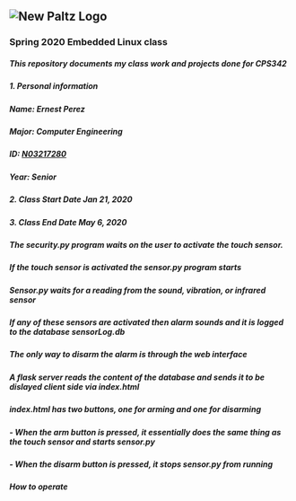 ## ![New Paltz Logo](https://www.newpaltz.edu/media/identity/logos/newpaltzlogo.jpg)
### **Spring 2020 Embedded Linux class**
##### This repository documents my class  work and projects done for CPS342
##### 1. **Personal information** 
#####    Name: Ernest Perez
#####    Major: Computer Engineering
#####    ID: [N03217280](https://github.com/ejamescodes)
#####    Year: Senior
##### 2. **Class Start Date** Jan 21, 2020
##### 3. **Class End Date** May 6, 2020
##### The security.py program waits on the user to activate the touch sensor.
##### If the touch sensor is activated the sensor.py program starts
##### Sensor.py waits for a reading from the sound, vibration, or infrared sensor
##### If any of these sensors are activated then alarm sounds and it is logged to the database sensorLog.db
##### The only way to disarm the alarm is through the web interface
##### A flask server reads the content of the database and sends it to be dislayed client side via index.html
##### index.html has two buttons, one for arming and one for disarming
##### - When the arm button is pressed, it essentially does the same thing as the touch sensor and starts sensor.py
##### - When the disarm button is pressed, it stops sensor.py from running
##### ***How to operate***


